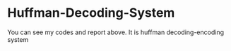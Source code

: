 # Huffman-Decoding-System
You can see my codes and report above. It is huffman decoding-encoding system
